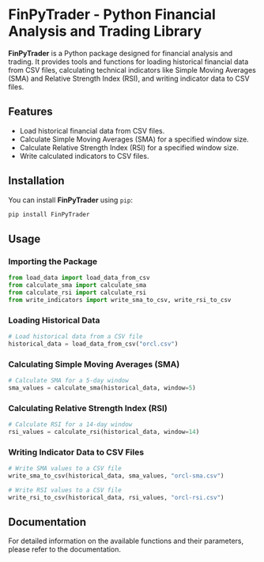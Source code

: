 # FinPyTrader - Python Financial Analysis and Trading Library

**FinPyTrader** is a Python package designed for financial analysis and trading. It provides tools and functions for loading historical financial data from CSV files, calculating technical indicators like Simple Moving Averages (SMA) and Relative Strength Index (RSI), and writing indicator data to CSV files.

## Features

- Load historical financial data from CSV files.
- Calculate Simple Moving Averages (SMA) for a specified window size.
- Calculate Relative Strength Index (RSI) for a specified window size.
- Write calculated indicators to CSV files.

## Installation

You can install **FinPyTrader** using `pip`:

```bash
pip install FinPyTrader
```

## Usage

### Importing the Package

```python
from load_data import load_data_from_csv
from calculate_sma import calculate_sma
from calculate_rsi import calculate_rsi
from write_indicators import write_sma_to_csv, write_rsi_to_csv
```

### Loading Historical Data

```python
# Load historical data from a CSV file
historical_data = load_data_from_csv("orcl.csv")
```

### Calculating Simple Moving Averages (SMA)

```python
# Calculate SMA for a 5-day window
sma_values = calculate_sma(historical_data, window=5)
```

### Calculating Relative Strength Index (RSI)

```python
# Calculate RSI for a 14-day window
rsi_values = calculate_rsi(historical_data, window=14)
```

### Writing Indicator Data to CSV Files

```python
# Write SMA values to a CSV file
write_sma_to_csv(historical_data, sma_values, "orcl-sma.csv")

# Write RSI values to a CSV file
write_rsi_to_csv(historical_data, rsi_values, "orcl-rsi.csv")
```

## Documentation

For detailed information on the available functions and their parameters, please refer to the documentation.
